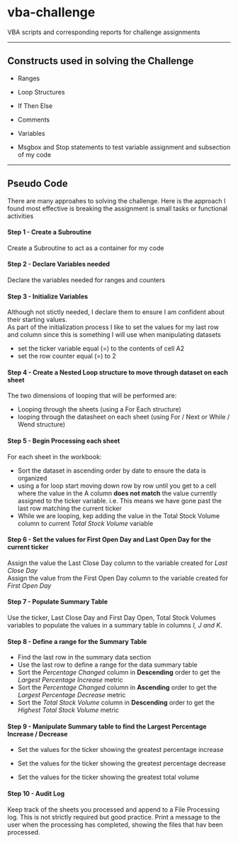 # vba-challenge
VBA scripts and corresponding reports for challenge assignments

----

## Constructs used in solving the Challenge

* Ranges 

* Loop Structures

* If Then Else

* Comments

* Variables

* Msgbox and Stop statements to test variable assignment and subsection of my code


----

## Pseudo Code

There are many approahes to solving the challenge. Here is the approach I found most effective is breaking the assignment is small tasks or functional activities

#### Step 1 - Create a Subroutine

Create a Subroutine to act as a container for my code


#### Step 2 - Declare Variables needed

Declare the variables needed for ranges and counters


#### Step 3 - Initialize Variables

Although not stictly needed, I declare them to ensure I am confident about their starting values. <br>
As part of the initialization process I like to set the values for my last row and column since this is something I will use when manipulating datasets <br>

* set the ticker variable equal (=) to the contents of cell A2
* set the row counter equal (=) to 2

#### Step 4 - Create a Nested Loop structure to move through dataset on each sheet

The two dimensions of looping that will be performed are: <br>

* Looping through the sheets (using a For Each structure)
* looping through the datasheet on each sheet (using For / Next or While / Wend structure)

#### Step 5 - Begin Processing each sheet

For each sheet in the workbook: <br>
  * Sort the dataset in ascending order by date to ensure the data is organized
  * using a for loop start moving down row by row until you get to a cell where the value in the A column **does not match** the value currently assigned to the ticker variable. i.e. This means we have gone past the last row matching the current ticker
  * While we are looping, kep adding the value in the Total Stock Volume column to current *Total Stock Volume* variable

#### Step 6 - Set the values for First Open Day and Last Open Day for the current ticker

Assign the value  the Last Close Day column to the variable created for *Last Close Day* <br>
Assign the value from the First Open Day column to the variable created for *First Open Day*


#### Step 7 - Populate Summary Table

Use the ticker, Last Close Day and First Day Open, Total Stock Volumes variables to populate the values in a summary table in columns *I, J and K*.


#### Step 8 - Define a range for the Summary Table 

* Find the last row in the summary data section
* Use the last row to define a range for the data summary table
* Sort the *Percentage Changed* column in **Descending** order to get the *Largest Percentage Increase* metric 
* Sort the *Percentage Changed* column in **Ascending** order to get the *Largest Percentage Decrease* metric 
* Sort the *Total Stock Volume* column in **Descending** order to get the *Highest Total Stock Volume* metric 

#### Step 9  - Manipulate Summary table to find the Largest Percentage Increase / Decrease

* Set the values for the ticker showing the greatest percentage increase

* Set the values for the ticker showing the greatest percentage decrease

* Set the values for the ticker showing the greatest total volume

#### Step 10 - Audit Log

Keep track of the sheets you processed and append to a File Processing log.  This is not strictly required but good practice. Print a message to the user when the processing has completed, showing the files that hav been processed.

 




